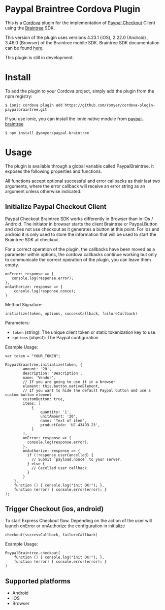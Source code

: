 # Paypal Braintree Cordova Plugin

This is a [Cordova](http://cordova.apache.org/) plugin for the implementation of [Paypal Checkout](https://developer.paypal.com/docs/accept-payments/express-checkout/ec-braintree-sdk/get-started/) Client using the [Braintree](https://www.braintreepayments.com/) SDK.

This version of the plugin uses versions 4.23.1 (iOS), 2.22.0 (Android) , 3.46.0 (Browser) of the Braintree mobile SDK. Braintree SDK documentation can be found [here](https://developers.braintreepayments.com/start/overview).

This plugin is still in development.

# Install

To add the plugin to your Cordova project, simply add the plugin from the npm registry:

```
$ ionic cordova plugin add https://github.com/Yomyer/cordova-plugin-paypalbraintree.git
```

If you use ionic, you can install the ionic native module from [paypal-braintree](https://www.npmjs.com/package/@yomyer/paypal-braintree)
```
$ npm install @yomyer/paypal-braintree
```

# Usage

The plugin is available through a global variable called PaypalBraintree. It exposes the following properties and functions.

All functions accept optional successful and error callbacks as their last two arguments, where the error callback will receive an error string as an argument unless otherwise indicated.

## Initialize Paypal Checkout Client

Paypal Checkout Braintree SDK works differently in Browser than in iOs / Android. The initiator in browser starts the client Braintree or Paypal.Button and does not use checkout as it generates a button at this point. For ios and android it is only used to store the information that will be used to start the Braintree SDK at checkout. 

For a correct operation of the plugin, the callbacks have been moved as a parameter within options, the cordova callbacks continue working but only to communicate the correct operation of the plugin, you can leave them empty.

```
onError: response => {
   console.log(response.error);     
},
onAuthorize: response => {
    console.log(response.nonce);
}
```

Method Signature:

`initialize(token, options, successCallback, failureCallback)`

Parameters:

* `token` (string): The unique client token or static tokenization key to use.
* `options` (object): The Paypal configuration

Example Usage:

```
var token = "YOUR_TOKEN";

PaypalBraintree.initialize(token, {
        amount: '20',
        description: 'Description',
        name: 'Vendor',
        // If you are going to use it in a browser
        element: this.button.nativeElement, 
        // If you want to hide the default Paypal button and use a custom button element
        customButton: true, 
        items: [
            {
                quantity: '1',
                unitAmount: '20',
                name: 'Text of item',
                productCode: 'UC-43493-23',
            }
        ],
        onError: response => {
          console.log(response.error);
        },
        onAuthorize: response => {
          if (!response.userCancelled) {
            // Submit `payload.nonce` to your server.
          } else {
            // Cacelled user callback
          }
        }
    },
    function () { console.log("init OK!"); },
    function (error) { console.error(error); }
);
```

## Trigger Checkout (ios, android)

To start Express Checkout flow. Depending on the action of the user will launch onError or onAuthorize the configuration in initialize

`checkout(successCallback, failureCallback)`

Example Usage:

```
PaypalBraintree.checkout(
    function () { console.log("init OK!"); },
    function (error) { console.error(error); }
)

```

## Supported platforms
- Android
- iOS
- Browser



